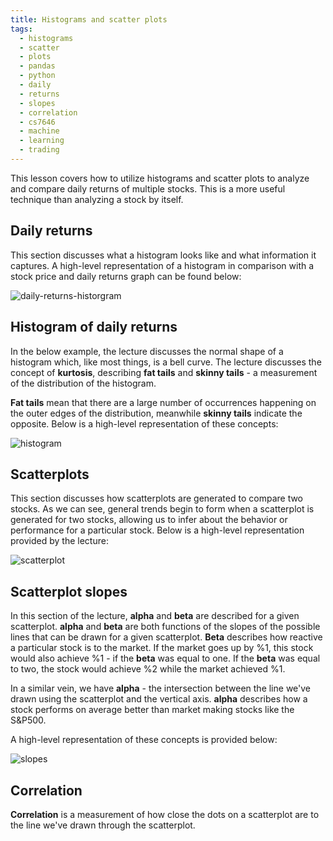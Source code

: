 ```yaml
---
title: Histograms and scatter plots
tags:
  - histograms
  - scatter
  - plots
  - pandas
  - python
  - daily
  - returns
  - slopes
  - correlation
  - cs7646
  - machine
  - learning
  - trading
---
```


This lesson covers how to utilize histograms and scatter plots to analyze and
compare daily returns of multiple stocks. This is a more useful technique than
analyzing a stock by itself.

## Daily returns

This section discusses what a histogram looks like and what information it
captures. A high-level representation of a histogram in comparison with a stock
price and daily returns graph can be found below:

![daily-returns-historgram](daily-returns-histogram.png)

## Histogram of daily returns

In the below example, the lecture discusses the normal shape of a histogram
which, like most things, is a bell curve. The lecture discusses the concept of
**kurtosis**, describing **fat tails** and **skinny tails** - a measurement of
the distribution of the histogram.

**Fat tails** mean that there are a large number of occurrences happening on the
outer edges of the distribution, meanwhile **skinny tails** indicate the
opposite. Below is a high-level representation of these concepts:

![histogram](histogram.png)

## Scatterplots

This section discusses how scatterplots are generated to compare two stocks. As
we can see, general trends begin to form when a scatterplot is generated for two
stocks, allowing us to infer about the behavior or performance for a particular
stock. Below is a high-level representation provided by the lecture:

![scatterplot](scatterplot.png)

## Scatterplot slopes

In this section of the lecture, **alpha** and **beta** are described for a given
scatterplot. **alpha** and **beta** are both functions of the slopes of the
possible lines that can be drawn for a given scatterplot. **Beta** describes how
reactive a particular stock is to the market. If the market goes up by %1, this
stock would also achieve %1 - if the **beta** was equal to one. If the **beta**
was equal to two, the stock would achieve %2 while the market achieved %1.

In a similar vein, we have **alpha** - the intersection between the line we've
drawn using the scatterplot and the vertical axis. **alpha** describes how a
stock performs on average better than market making stocks like the S&P500.

A high-level representation of these concepts is provided below:

![slopes](slopes.png)

## Correlation

**Correlation** is a measurement of how close the dots on a scatterplot are to
the line we've drawn through the scatterplot.
